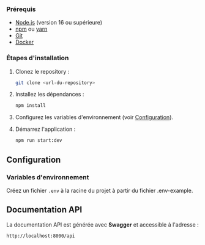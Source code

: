 ### Prérequis

- [Node.js](https://nodejs.org/) (version 16 ou supérieure)
- [npm](https://www.npmjs.com/) ou [yarn](https://yarnpkg.com/)
- [Git](https://git-scm.com/)
- [Docker](https://www.docker.com/)

### Étapes d'installation

1. Clonez le repository :

   ```bash
   git clone <url-du-repository>
   ```

2. Installez les dépendances :

   ```bash
   npm install
   ```

3. Configurez les variables d'environnement (voir [Configuration](#configuration)).

4. Démarrez l'application :

   ```bash
   npm run start:dev
   ```

## Configuration

### Variables d'environnement

Créez un fichier `.env` à la racine du projet à partir du fichier .env-example.

## Documentation API

La documentation API est générée avec **Swagger** et accessible à l'adresse :

```
http://localhost:8000/api
```